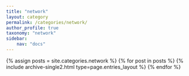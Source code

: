 ```yaml
---
title: "network"
layout: category
permalink: /categories/network/
author_profile: true
taxonomy: "network"
sidebar:
    nav: "docs"
---
```





{% assign posts = site.categories.network %}
{% for post in posts %} {% include archive-single2.html type=page.entries_layout %} {% endfor %}